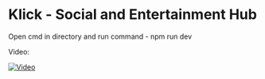 # Klick - Social and Entertainment Hub
Open cmd in directory and run command - npm run dev

Video:

[![Video](https://img.youtube.com/vi/QMU3wpQUmUA/0.jpg)](https://youtu.be/QMU3wpQUmUA)
